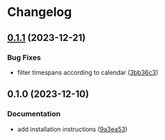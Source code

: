 # Changelog

## [0.1.1](https://github.com/b1rger/django-bookdates/compare/v0.1.0...v0.1.1) (2023-12-21)


### Bug Fixes

* filter timespans according to calendar ([3bb36c3](https://github.com/b1rger/django-bookdates/commit/3bb36c33d5c35afe376e6accb53d1bf756fffcb9))

## 0.1.0 (2023-12-10)


### Documentation

* add installation instructions ([9a3ea53](https://github.com/b1rger/django-bookdates/commit/9a3ea53c0c2fbb08d83a0f608482cf1b0cc7398b))
